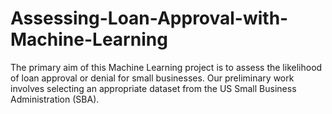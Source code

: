 # Assessing-Loan-Approval-with-Machine-Learning
The primary aim of this Machine Learning project is to assess the likelihood of loan approval or denial for small businesses. Our preliminary work involves selecting an appropriate dataset from the US Small Business Administration (SBA).
